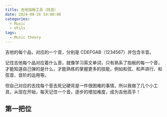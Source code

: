 ```yaml
---
title: 吉他指板工具（找音）
date: 2024-08-26 14:00:00
categories:
  - Music
  - Utils
tags:
  - Music theory
---
```


吉他的每个品，对应的一个音，分别是 CDEFGAB（1234567）并包含半音。

记住吉他每个品对应着什么音，就像学习英文单词，只有熟系了指板的每一个音，才能知道自己弹的是什么，才能熟练的掌握更多的技能，例如和弦、和声进行、和弦音、音阶的运用等。

但自己对应的去找每个音去死记硬背是一件很困难的事情，所以我做了几个小工具，从现在开始，每天记住一个音，逐步的增加难度，成为吉他高手！

<!-- more -->

## 第一把位
